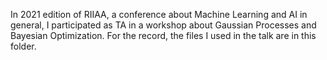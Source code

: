  In 2021 edition of RIIAA, a conference about Machine Learning and AI in general, I participated as TA in a workshop about Gaussian Processes and Bayesian Optimization. For the record, the files I used in the talk are in this folder.
